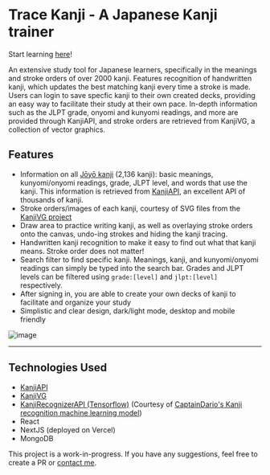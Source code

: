 # Trace Kanji - A Japanese Kanji trainer

Start learning [here](https://tracekanji.com)!

An extensive study tool for Japanese learners, specifically in the meanings and stroke orders of over 2000 kanji. Features recognition of handwritten kanji, which updates the best matching kanji every time a stroke is made. Users can login to save specfic kanji to their own created decks, providing an easy way to facilitate their study at their own pace. In-depth information such as the JLPT grade, onyomi and kunyomi readings, and more are provided through KanjiAPI, and stroke orders are retrieved from KanjiVG, a collection of vector graphics.

## Features
- Information on all [Jōyō kanji](https://en.wikipedia.org/wiki/J%C5%8Dy%C5%8D_kanji) (2,136 kanji): basic meanings, kunyomi/onyomi readings, grade, JLPT level, and words that use the kanji. This information is retrieved from [KanjiAPI](https://github.com/onlyskin/kanjiapi.dev), an excellent API of thousands of kanji.
- Stroke orders/images of each kanji, courtesy of SVG files from the [KanjiVG project](https://kanjivg.tagaini.net/)
- Draw area to practice writing kanji, as well as overlaying stroke orders onto the canvas, undo-ing strokes and hiding the kanji tracing.
- Handwritten kanji recognition to make it easy to find out what that kanji means. Stroke order does not matter!
- Search filter to find specific kanji. Meanings, kanji, and kunyomi/onyomi readings can simply be typed into the search bar. Grades and JLPT levels can be filtered using ```grade:[level]``` and ```jlpt:[level]``` respectively.
- After signing in, you are able to create your own decks of kanji to facilitate and organize your study
- Simplistic and clear design, dark/light mode, desktop and mobile friendly

![image](https://github.com/sicfran774/TraceKanji/assets/1214993/73cbd4e7-af53-41e1-ba53-d54414f3f178)

---

## Technologies Used
- [KanjiAPI](https://github.com/onlyskin/kanjiapi.dev)
- [KanjiVG](https://kanjivg.tagaini.net/)
- [KanjiRecognizerAPI (Tensorflow)](https://github.com/sicfran774/KanjiRecognizerAPI) (Courtesy of [CaptainDario's Kanji recognition machine learning model](https://github.com/CaptainDario/DaKanji-Single-Kanji-Recognition))
- React
- NextJS (deployed on Vercel)
- MongoDB

This project is a work-in-progress. If you have any suggestions, feel free to create a PR or [contact me](mailto:sicfran.774@gmail.com?subject=Trace%20Kanji%20Feedback).
